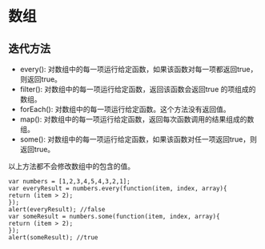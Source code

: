 # 数组
## 迭代方法
* every(): 对数组中的每一项运行给定函数，如果该函数对每一项都返回true，则返回true。
* filter(): 对数组中的每一项运行给定函数，返回该函数会返回true 的项组成的数组。
* forEach(): 对数组中的每一项运行给定函数。这个方法没有返回值。
* map(): 对数组中的每一项运行给定函数，返回每次函数调用的结果组成的数组。
* some(): 对数组中的每一项运行给定函数，如果该函数对任一项返回true，则返回true。

以上方法都不会修改数组中的包含的值。
```
var numbers = [1,2,3,4,5,4,3,2,1];
var everyResult = numbers.every(function(item, index, array){
return (item > 2);
});
alert(everyResult); //false
var someResult = numbers.some(function(item, index, array){
return (item > 2);
});
alert(someResult); //true
```
